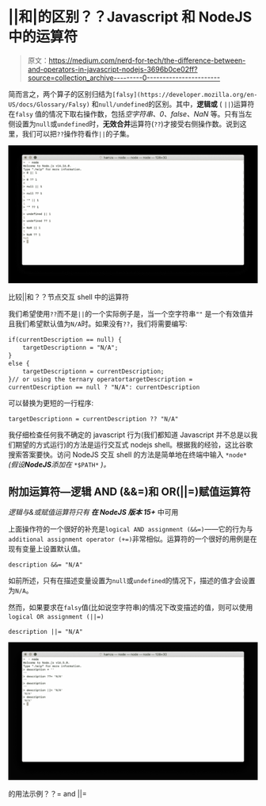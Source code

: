 # ||和|的区别？？Javascript 和 NodeJS 中的运算符

> 原文：<https://medium.com/nerd-for-tech/the-difference-between-and-operators-in-javascript-nodejs-3696b0ce02ff?source=collection_archive---------0----------------------->

简而言之，两个算子的区别归结为`[falsy](https://developer.mozilla.org/en-US/docs/Glossary/Falsy)` 和`null/undefined`的区别。其中，**逻辑或** ( `||`)运算符在`falsy` 值的情况下取右操作数，包括*空字符串、0、false、NaN* 等。只有当左侧设置为`null`或`undefined`时，**无效合并**运算符(`??`)才接受右侧操作数。说到这里，我们可以把`??`操作符看作`||`的子集。

![](img/2769fe320f0af29ece6a2573b29ca794.png)

比较||和？？节点交互 shell 中的运算符

我们希望使用`??`而不是`||`的一个实际例子是，当一个空字符串`""` 是一个有效值并且我们希望默认值为`N/A`时。如果没有`??`，我们将需要编写:

```
if(currentDescription == null) {
    targetDescriptionn = "N/A";
}
else {
    targetDescriptionn = currentDescription;
}// or using the ternary operatortargetDescription = currentDescription == null ? "N/A": currentDescription
```

可以替换为更短的一行程序:

```
targetDescriptionn = currentDescription ?? "N/A"
```

我仔细检查任何我不确定的 javascript 行为(我们都知道 Javascript 并不总是以我们期望的方式运行)的方法是运行交互式 nodejs shell。根据我的经验，这比谷歌搜索答案要快。访问 NodeJS 交互 shell 的方法是简单地在终端中输入 `*node*` *(假设****NodeJS****添加在* `*$PATH*` *)。*

## 附加运算符—逻辑 AND (&&=)和 OR(||=)赋值运算符

*逻辑与&或赋值运算符只有* ***在 NodeJS 版本 15+*** 中可用

上面操作符的一个很好的补充是`logical AND assignment (&&=)`——它的行为与`additional assignment operator (+=)`非常相似。运算符的一个很好的用例是在现有变量上设置默认值。

```
description &&= "N/A"
```

如前所述，只有在描述变量设置为`null`或`undefined`的情况下，描述的值才会设置为`N/A`。

然而，如果要求在`falsy`值(比如说空字符串)的情况下改变描述的值，则可以使用`logical OR assignment (||=)`

```
description ||= "N/A"
```

![](img/4ee1ba9a0e2ec941a548e595eba1b865.png)

的用法示例？？= and ||=